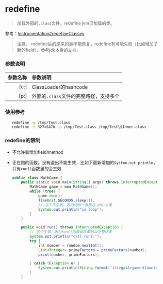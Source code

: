 redefine
===

> 加载外部的`.class`文件，redefine jvm已加载的类。

参考：[Instrumentation#redefineClasses](https://docs.oracle.com/javase/8/docs/api/java/lang/instrument/Instrumentation.html#redefineClasses-java.lang.instrument.ClassDefinition...-)

> 注意， redefine后的原来的类不能恢复，redefine有可能失败（比如增加了新的field），参考jdk本身的文档。

### 参数说明

|参数名称|参数说明|
|---:|:---|
|[c:]|ClassLoader的hashcode|
|[p:]|外部的`.class`文件的完整路径，支持多个|



### 使用参考

```bash
   redefine -p /tmp/Test.class
   redefine -c 327a647b -p /tmp/Test.class /tmp/Test\$Inner.class
```

### redefine的限制

* 不允许新增加field/method
* 正在跑的函数，没有退出不能生效，比如下面新增加的`System.out.println`，只有`run()`函数里的会生效

    ```java
    public class MathGame {
        public static void main(String[] args) throws InterruptedException {
            MathGame game = new MathGame();
            while (true) {
                game.run();
                TimeUnit.SECONDS.sleep(1);
                // 这个不生效，因为代码一直跑在 while里
                System.out.println("in loop");
            }
        }

        public void run() throws InterruptedException {
            // 这个生效，因为run()函数每次都可以完整结束
            System.out.println("call run()");
            try {
                int number = random.nextInt();
                List<Integer> primeFactors = primeFactors(number);
                print(number, primeFactors);

            } catch (Exception e) {
                System.out.println(String.format("illegalArgumentCount:%3d, ", illegalArgumentCount) + e.getMessage());
            }
        }
```